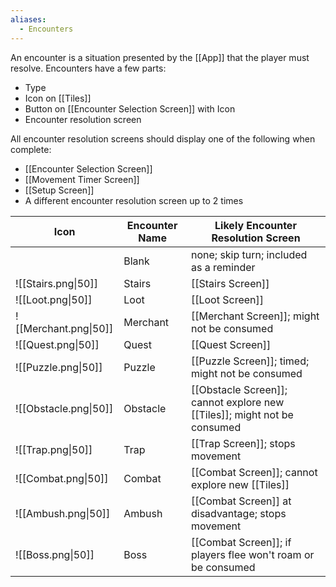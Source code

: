 ```yaml
---
aliases:
  - Encounters
---
```

An encounter is a situation presented by the [[App]] that the player must resolve. Encounters have a few parts:
- Type
- Icon on [[Tiles]]
- Button on [[Encounter Selection Screen]] with Icon
- Encounter resolution screen

All encounter resolution screens should display one of the following when complete:
- [[Encounter Selection Screen]]
- [[Movement Timer Screen]]
- [[Setup Screen]]
- A different encounter resolution screen up to 2 times

| Icon                  | Encounter Name | Likely Encounter Resolution Screen                                       |
| --------------------- | -------------- | ------------------------------------------------------------------------ |
|                       | Blank          | none; skip turn; included as a reminder                                  |
| ![[Stairs.png\|50]]   | Stairs         | [[Stairs Screen]]                                                        |
| ![[Loot.png\|50]]     | Loot           | [[Loot Screen]]                                                          |
| ![[Merchant.png\|50]] | Merchant       | [[Merchant Screen]]; might not be consumed                               |
| ![[Quest.png\|50]]    | Quest          | [[Quest Screen]]                                                         |
| ![[Puzzle.png\|50]]   | Puzzle         | [[Puzzle Screen]]; timed; might not be consumed                          |
| ![[Obstacle.png\|50]] | Obstacle       | [[Obstacle Screen]]; cannot explore new [[Tiles]]; might not be consumed |
| ![[Trap.png\|50]]     | Trap           | [[Trap Screen]]; stops movement                                          |
| ![[Combat.png\|50]]   | Combat         | [[Combat Screen]]; cannot explore new [[Tiles]]                          |
| ![[Ambush.png\|50]]   | Ambush         | [[Combat Screen]] at disadvantage; stops movement                        |
| ![[Boss.png\|50]]     | Boss           | [[Combat Screen]]; if players flee won't roam or be consumed             |

